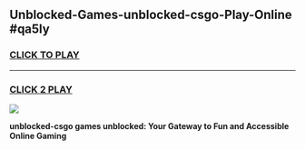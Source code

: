 
## Unblocked-Games-unblocked-csgo-Play-Online #qa5ly
<h3>
<a href="https://news.freeplayer.one?title=unblocked-csgo&ref=3">CLICK TO PLAY</a></h3>
<hr>

<h3>
<a href="https://news.freeplayer.one?title=unblocked-csgo&ref=3">CLICK 2 PLAY</a>
  
</h3>

<a href="https://news.freeplayer.one?title=unblocked-csgo&ref=3"><img src="https://clearcache.store/games.png"></a>


**unblocked-csgo games unblocked: Your Gateway to Fun and Accessible Online Gaming**
